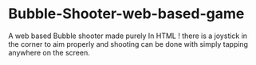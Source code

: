 # Bubble-Shooter-web-based-game
A web based Bubble shooter made purely In HTML ! 
there is a joystick in the corner to aim properly and shooting can be done with simply tapping anywhere on the screen.
